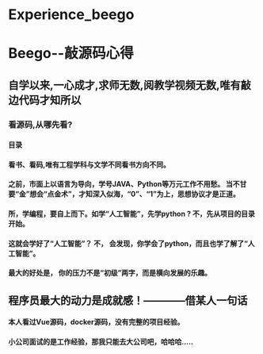 # Experience_beego
# Beego--敲源码心得

## 自学以来,一心成才,求师无数,阅教学视频无数,唯有敲边代码才知所以

### 看源码,从哪先看?
#### 目录
#### 看书、看码,唯有工程学科与文学不同看书方向不同。
####  之前，市面上以语言为导向，学号JAVA、Python等万元工作不用愁。 当不甘要“金”想会“点金术”，才知深入似海，“0”、“1”为上，思想协议才是正道。
#### 所，学编程，要自上而下。如学“人工智能”，先学python ? 不，先从项目的目录开始。
#### 这就会学好了“人工智能”？ 不， 会发现，你学会了python，而且也学了解了“人工智能”。
#### 最大的好处是， 你的压力不是“初级”两字，而是横向发展的乐趣。

## 程序员最大的动力是成就感！————借某人一句话

#### 本人看过Vue源码，docker源码，没有完整的项目经验。
#### 小公司面试的是工作经验，那我只能去大公司吧，哈哈哈.....